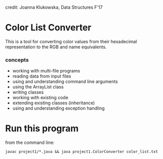 credit: Joanna Klukowska, Data Structures F'17

# Color List Converter
 This is a tool for converting color values from their hexadecimal representation to the RGB and name equivalents.

### concepts
* working with multi-file programs
* reading data from input files
* using and understanding command line arguments
* using the ArrayList class
* writing classes
* working with existing code
* extending existing classes (inheritance)
* using and understanding exception handling

# Run this program
from the command line:
```
javac project1/*.java && java project1.ColorConverter color_list.txt
```